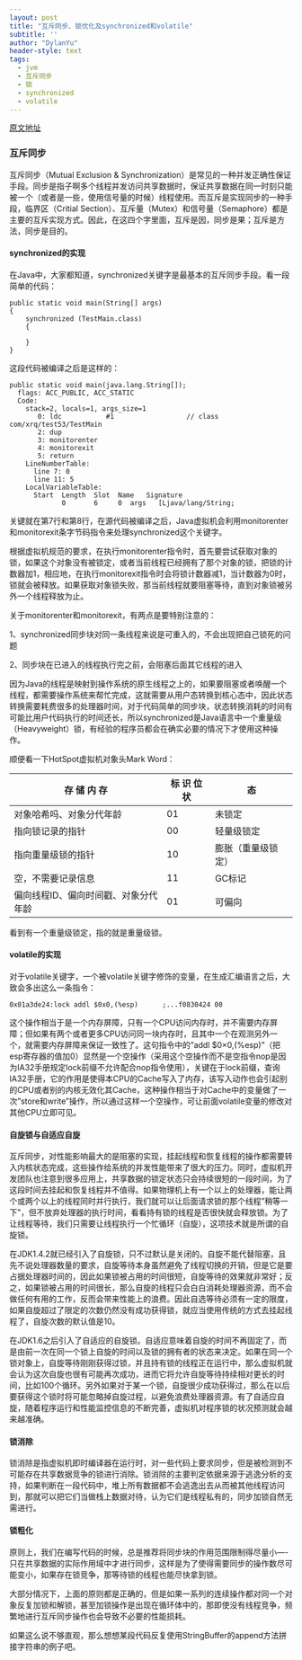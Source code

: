 ```yaml
---
layout: post
title: "互斥同步、锁优化及synchronized和volatile"
subtitle: ''
author: "DylanYu"
header-style: text
tags:
  - jvm
  - 互斥同步
  - 锁
  - synchronized
  - volatile
---
```


[原文地址](http://www.importnew.com/28461.html)

### 互斥同步

互斥同步（Mutual Exclusion & Synchronization）是常见的一种并发正确性保证手段。同步是指子啊多个线程并发访问共享数据时，保证共享数据在同一时刻只能被一个（或者是一些，使用信号量的时候）线程使用。而互斥是实现同步的一种手段，临界区（Critial Section）、互斥量（Mutex）和信号量（Semaphore）都是主要的互斥实现方式。因此，在这四个字里面，互斥是因，同步是果；互斥是方法，同步是目的。
#### synchronized的实现

在Java中，大家都知道，synchronized关键字是最基本的互斥同步手段。看一段简单的代码：
```
public static void main(String[] args)
{
    synchronized (TestMain.class)
    {

    }
}
```
这段代码被编译之后是这样的：
```
public static void main(java.lang.String[]);
  flags: ACC_PUBLIC, ACC_STATIC
  Code:
    stack=2, locals=1, args_size=1
       0: ldc           #1                  // class com/xrq/test53/TestMain
       2: dup
       3: monitorenter
       4: monitorexit
       5: return
    LineNumberTable:
      line 7: 0
      line 11: 5
    LocalVariableTable:
      Start  Length  Slot  Name   Signature
             0       6     0  args   [Ljava/lang/String;

```
关键就在第7行和第8行，在源代码被编译之后，Java虚拟机会利用monitorenter和monitorexit条字节码指令来处理synchronized这个关键字。

根据虚拟机规范的要求，在执行monitorenter指令时，首先要尝试获取对象的锁，如果这个对象没有被锁定，或者当前线程已经拥有了那个对象的锁，把锁的计数器加1，相应地，在执行monitorexit指令时会将锁计数器减1，当计数器为0时，锁就会被释放。如果获取对象锁失败，那当前线程就要阻塞等待，直到对象锁被另外一个线程释放为止。

关于monitorenter和monitorexit，有两点是要特别注意的：

1、synchronized同步块对同一条线程来说是可重入的，不会出现把自己锁死的问题

2、同步块在已进入的线程执行完之前，会阻塞后面其它线程的进入

因为Java的线程是映射到操作系统的原生线程之上的，如果要阻塞或者唤醒一个线程，都需要操作系统来帮忙完成，这就需要从用户态转换到核心态中，因此状态转换需要耗费很多的处理器时间，对于代码简单的同步块，状态转换消耗的时间有可能比用户代码执行的时间还长，所以synchronized是Java语言中一个重量级（Heavyweight）锁，有经验的程序员都会在确实必要的情况下才使用这种操作。

顺便看一下HotSpot虚拟机对象头Mark Word：

存 储 内 存 |	标 识 位 	状  |  态
---|---|---
对象哈希吗、对象分代年龄 |	01 |	未锁定
指向锁记录的指针 |	00 |	轻量级锁定
指向重量级锁的指针 | 10 | 膨胀（重量级锁定）
空，不需要记录信息 |	11 |	GC标记
偏向线程ID、偏向时间戳、对象分代年龄 |	01 |	可偏向

看到有一个重量级锁定，指的就是重量级锁。
#### volatile的实现

对于volatile关键字，一个被volatile关键字修饰的变量，在生成汇编语言之后，大致会多出这么一条指令：
```
0x01a3de24:lock addl $0x0,(%esp)      ;...f0830424 00
```
这个操作相当于是一个内存屏障，只有一个CPU访问内存时，并不需要内存屏障；但如果有两个或者更多CPU访问同一块内存时，且其中一个在观测另外一个，就需要内存屏障来保证一致性了。这句指令中的”addl $0×0,(%esp)”（把esp寄存器的值加0）显然是一个空操作（采用这个空操作而不是空指令nop是因为IA32手册规定lock前缀不允许配合nop指令使用），关键在于lock前缀，查询IA32手册，它的作用是使得本CPU的Cache写入了内存，该写入动作也会引起别的CPU或者别的内核无效化其Cache，这种操作相当于对Cache中的变量做了一次”store和write”操作，所以通过这样一个空操作，可让前面volatile变量的修改对其他CPU立即可见。
#### 自旋锁与自适应自旋

互斥同步，对性能影响最大的是阻塞的实现，挂起线程和恢复线程的操作都需要转入内核状态完成，这些操作给系统的并发性能带来了很大的压力。同时，虚拟机开发团队也注意到很多应用上，共享数据的锁定状态只会持续很短的一段时间，为了这段时间去挂起和恢复线程并不值得。如果物理机上有一个以上的处理器，能让两个或两个以上的线程同时并行执行，我们就可以让后面请求锁的那个线程”稍等一下”，但不放弃处理器的执行时间，看看持有锁的线程是否很快就会释放锁。为了让线程等待，我们只需要让线程执行一个忙循环（自旋），这项技术就是所谓的自旋锁。

在JDK1.4.2就已经引入了自旋锁，只不过默认是关闭的。自旋不能代替阻塞，且先不说处理器数量的要求，自旋等待本身虽然避免了线程切换的开销，但是它是要占据处理器时间的，因此如果锁被占用的时间很短，自旋等待的效果就非常好；反之，如果锁被占用的时间很长，那么自旋的线程只会白白消耗处理器资源，而不会做任何有用的工作，反而会带来性能上的浪费。因此自选等待必须有一定的限度，如果自旋超过了限定的次数仍然没有成功获得锁，就应当使用传统的方式去挂起线程了，自旋次数的默认值是10。

在JDK1.6之后引入了自适应的自旋锁。自适应意味着自旋的时间不再固定了，而是由前一次在同一个锁上自旋的时间以及锁的拥有者的状态来决定。如果在同一个锁对象上，自旋等待刚刚获得过锁，并且持有锁的线程正在运行中，那么虚拟机就会认为这次自旋也很有可能再次成功，进而它将允许自旋等待持续相对更长的时间，比如100个循环。另外如果对于某一个锁，自旋很少成功获得过，那么在以后要获得这个锁时将可能忽略掉自旋过程，以避免浪费处理器资源。有了自适应自旋，随着程序运行和性能监控信息的不断完善，虚拟机对程序锁的状况预测就会越来越准确。
#### 锁消除

锁消除是指虚拟机即时编译器在运行时，对一些代码上要求同步，但是被检测到不可能存在共享数据竞争的锁进行消除。锁消除的主要判定依据来源于逃逸分析的支持，如果判断在一段代码中，堆上所有数据都不会逃逸出去从而被其他线程访问到，那就可以把它们当做栈上数据对待，认为它们是线程私有的，同步加锁自然无需进行。
#### 锁粗化

原则上，我们在编写代码的时候，总是推荐将同步块的作用范围限制得尽量小—-只在共享数据的实际作用域中才进行同步，这样是为了使得需要同步的操作数尽可能变小，如果存在锁竞争，那等待锁的线程也能尽快拿到锁。

大部分情况下，上面的原则都是正确的，但是如果一系列的连续操作都对同一个对象反复加锁和解锁，甚至加锁操作是出现在循环体中的，那即使没有线程竞争，频繁地进行互斥同步操作也会导致不必要的性能损耗。

如果这么说不够直观，那么想想某段代码反复使用StringBuffer的append方法拼接字符串的例子吧。